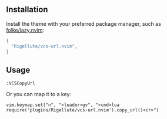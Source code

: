 ## Installation

Install the theme with your preferred package manager, such as [folke/lazy.nvim](https://github.com/folke/lazy.nvim):

```lua
{
  "Rigellute/vcs-url.nvim",
}
```

## Usage

```vim
:VCSCopyUrl
```

Or you can map it to a key:

```vim
vim.keymap.set("n", "<leader>gv", "<cmd>lua require('plugins/Rigellute/vcs-url.nvim').copy_url()<cr>")
```
